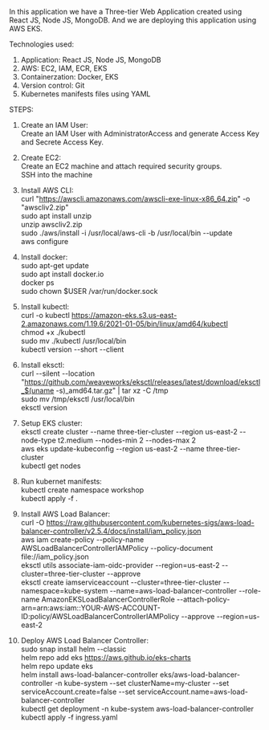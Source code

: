 In this application we have a Three-tier Web Application created using React JS, Node JS, MongoDB. And we are deploying this application using AWS EKS. 

Technologies used:
1. Application: React JS, Node JS, MongoDB
2. AWS: EC2, IAM, ECR, EKS
3. Containerzation: Docker, EKS
4. Version control: Git
5. Kubernetes manifests files using YAML

STEPS:  
1. Create an IAM User:   
   Create an IAM User with AdministratorAccess and generate Access Key and Secrete Access Key.

2. Create EC2:   
   Create an EC2 machine and attach required security groups.  
   SSH into the machine

3. Install AWS CLI:   
   curl "https://awscli.amazonaws.com/awscli-exe-linux-x86_64.zip" -o "awscliv2.zip"  
   sudo apt install unzip  
   unzip awscliv2.zip   
   sudo ./aws/install -i /usr/local/aws-cli -b /usr/local/bin --update  
   aws configure

4. Install docker:   
   sudo apt-get update  
   sudo apt install docker.io  
   docker ps  
   sudo chown $USER /var/run/docker.sock  

5. Install kubectl:   
   curl -o kubectl https://amazon-eks.s3.us-east-2.amazonaws.com/1.19.6/2021-01-05/bin/linux/amd64/kubectl  
   chmod +x ./kubectl  
   sudo mv ./kubectl /usr/local/bin  
   kubectl version --short --client  

6. Install eksctl:   
   curl --silent --location "https://github.com/weaveworks/eksctl/releases/latest/download/eksctl_$(uname -s)_amd64.tar.gz" | tar xz -C /tmp  
   sudo mv /tmp/eksctl /usr/local/bin  
   eksctl version  

7. Setup EKS cluster:   
   eksctl create cluster --name three-tier-cluster --region us-east-2 --node-type t2.medium --nodes-min 2 --nodes-max 2  
   aws eks update-kubeconfig --region us-east-2 --name three-tier-cluster  
   kubectl get nodes  

8. Run kubernet manifests:   
   kubectl create namespace workshop  
   kubectl apply -f . 

9. Install AWS Load Balancer:   
   curl -O https://raw.githubusercontent.com/kubernetes-sigs/aws-load-balancer-controller/v2.5.4/docs/install/iam_policy.json   
   aws iam create-policy --policy-name AWSLoadBalancerControllerIAMPolicy --policy-document file://iam_policy.json  
   eksctl utils associate-iam-oidc-provider --region=us-east-2 --cluster=three-tier-cluster --approve  
   eksctl create iamserviceaccount --cluster=three-tier-cluster --namespace=kube-system --name=aws-load-balancer-controller --role-name AmazonEKSLoadBalancerControllerRole --attach-policy-arn=arn:aws:iam::YOUR-AWS-ACCOUNT-ID:policy/AWSLoadBalancerControllerIAMPolicy --approve --region=us-east-2

10. Deploy AWS Load Balancer Controller:   
  sudo snap install helm --classic   
  helm repo add eks https://aws.github.io/eks-charts  
  helm repo update eks  
  helm install aws-load-balancer-controller eks/aws-load-balancer-controller -n kube-system --set clusterName=my-cluster --set serviceAccount.create=false --set serviceAccount.name=aws-load-balancer-controller  
  kubectl get deployment -n kube-system aws-load-balancer-controller  
  kubectl apply -f ingress.yaml  
